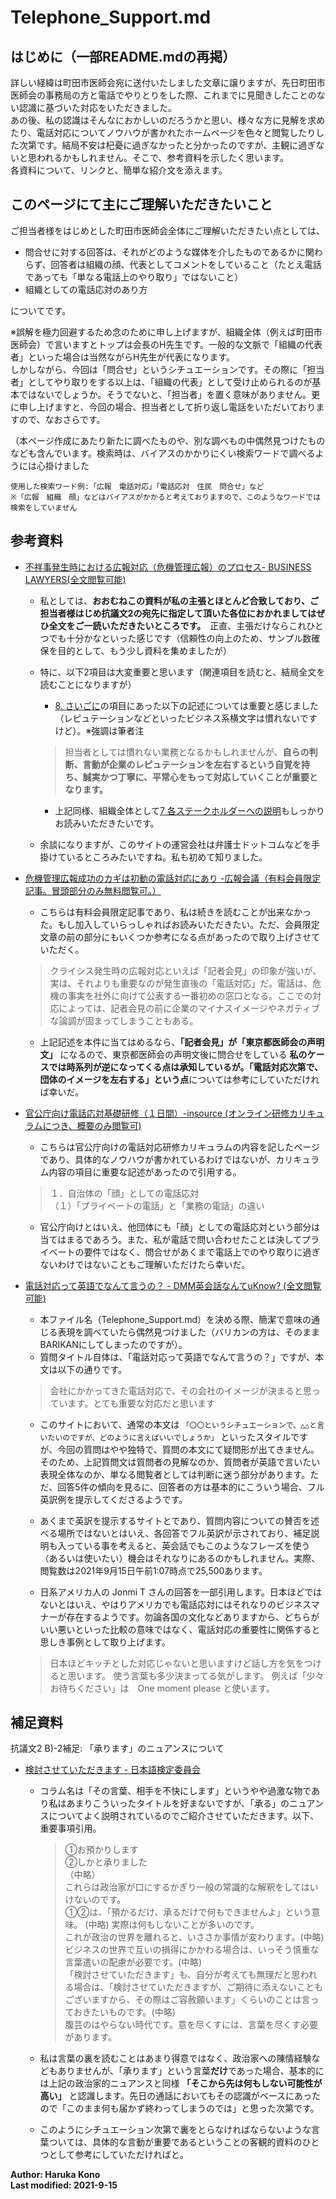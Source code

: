 # Telephone_Support.md
## はじめに（一部README.mdの再掲）
詳しい経緯は町田市医師会宛に送付いたしました文章に譲りますが、先日町田市医師会の事務局の方と電話でやりとりをした際、これまでに見聞きしたことのない認識に基づいた対応をいただきました。  
あの後、私の認識はそんなにおかしいのだろうかと思い、様々な方に見解を求めたり、電話対応についてノウハウが書かれたホームページを色々と閲覧したりした次第です。結局不安は杞憂に過ぎなかったと分かったのですが、主観に過ぎないと思われるかもしれません。そこで、参考資料を示したく思います。  
各資料について、リンクと、簡単な紹介文を添えます。

## このページにて主にご理解いただきたいこと
ご担当者様をはじめとした町田市医師会全体にご理解いただきたい点としては、
- 問合せに対する回答は、それがどのような媒体を介したものであるかに関わらず、回答者は組織の顔、代表としてコメントをしていること（たとえ電話であっても「単なる電話上のやり取り」ではないこと）
- 組織としての電話応対のあり方

についてです。  

※誤解を極力回避するため念のために申し上げますが、組織全体（例えば町田市医師会）で言いますとトップは会長のH先生です。一般的な文脈で「組織の代表者」といった場合は当然ながらH先生が代表になります。  
しかしながら、今回は「問合せ」というシチュエーションです。その際に「担当者」としてやり取りをする以上は、「組織の代表」として受け止められるのが基本ではないでしょうか。そうでないと、「担当者」を置く意味がありません。更に申し上げますと、今回の場合、担当者として折り返し電話をいただいておりますので、なおさらです。  

（本ページ作成にあたり新たに調べたものや、別な調べもの中偶然見つけたものなども含んでいます。検索時は、バイアスのかかりにくい検索ワードで調べるようには心掛けました
```
使用した検索ワード例:「広報　電話対応」「電話応対　住民　問合せ」など　
※「広報　組織　顔」などはバイアスがかかると考えておりますので、このようなワードでは検索をしていません
```


## 参考資料
- [不祥事発生時における広報対応（危機管理広報）のプロセス- BUSINESS LAWYERS(全文閲覧可能)](https://www.businesslawyers.jp/practices/1233)
  - 私としては、**おおむねこの資料が私の主張とほとんど合致しており、ご担当者様はじめ抗議文2の宛先に指定して頂いた各位におかれましてはぜひ全文をご一読いただきたいところです。**　正直、主張だけならこれひとつでも十分かなといった感じです（信頼性の向上のため、サンプル数確保を目的として、もう少し資料を集めましたが）
  - 特に、以下2項目は大変重要と思います（関連項目を読むと、結局全文を読むことになりますが）
    - [8. さいごに](https://www.businesslawyers.jp/practices/1233#8)の項目にあった以下の記述については重要と感じました（レピュテーションなどといったビジネス系横文字は慣れないですけど）。※強調は筆者注
    > 担当者としては慣れない業務となるかもしれませんが、**自らの判断、言動が企業のレピュテーションを左右するという自覚を持ち、誠実かつ丁寧に、平常心をもって対応していくことが重要となります。**

    - 上記同様、組織全体として[7 各ステークホルダーへの説明](https://www.businesslawyers.jp/practices/1233#7)もしっかりお読みいただきたいです。
  - 余談になりますが、このサイトの運営会社は弁護士ドットコムなどを手掛けているところみたいですね。私も初めて知りました。


- [危機管理広報成功のカギは初動の電話対応にあり -広報会議（有料会員限定記事。冒頭部分のみ無料閲覧可。）](https://mag.sendenkaigi.com/kouhou/201801/2018-crisis-management/012346.php)
  - こちらは有料会員限定記事であり、私は続きを読むことが出来なかった。もし加入していらっしゃればお読みいただきたい。ただ、会員限定文章の前の部分にもいくつか参考になる点があったので取り上げさせていただく。
   > クライシス発生時の広報対応といえば「記者会見」の印象が強いが、実は、それよりも重要なのが発生直後の「電話対応」だ。電話は、危機の事実を社外に向けて公表する一番初めの窓口となる。ここでの対応によっては、記者会見の前に企業のマイナスイメージやネガティブな論調が固まってしまうこともある。

  - 上記記述を本件に当てはめるなら、**「記者会見」が「東京都医師会の声明文」** になるので、東京都医師会の声明文後に問合せをしている **私のケースでは時系列が逆になってくる点は承知しているが。「電話対応次第で、団体のイメージを左右する」という点**については参考にしていただければ幸いだ。


- [官公庁向け電話応対基礎研修（１日間）-insource (オンライン研修カリキュラムにつき、概要のみ閲覧可)](https://www.insource.co.jp/jichitai/j_telecommunication.html)
  - こちらは官公庁向けの電話対応研修カリキュラムの内容を記したページであり、具体的なノウハウが書かれているわけではないが、カリキュラム内容の項目に重要な記述があったので引用する。
  > １．自治体の「顔」としての電話応対  
    >（１）「プライベートの電話」と「業務の電話」の違い

  - 官公庁向けとはいえ、他団体にも「顔」としての電話応対という部分は当てはまるであろう。また、私が電話で問い合わせたことは決してプライベートの要件ではなく、問合せがあくまで電話上でのやり取りに過ぎないわけではないこともご理解いただけたら幸いだ。

- [電話対応って英語でなんて言うの？ - DMM英会話なんてuKnow? (全文閲覧可能)](https://eikaiwa.dmm.com/uknow/questions/58976/)
  - 本ファイル名（Telephone_Support.md）を決める際、簡潔で意味の通じる表現を調べていたら偶然見つけました（バリカンの方は、そのままBARIKANにしてしまったのですが）。
  - 質問タイトル自体は、「電話対応って英語でなんて言うの？」ですが、本文は以下の通りです。
  >会社にかかってきた電話対応で、その会社のイメージが決まると思っています。とても重要な対応だと思います

  - このサイトにおいて、通常の本文は `「〇〇というシチュエーションで、△△と言いたいのですが、どのように言えばいいでしょうか」` といったスタイルですが、今回の質問はやや独特で、質問の本文にて疑問形が出てきません。そのため、上記質問文は質問者の見解なのか、質問者が英語で言いたい表現全体なのか、単なる閲覧者としては判断に迷う部分があります。ただ、回答5件の傾向を見るに、回答者の方は基本的にこういう場合、フル英訳例を提示してくださるようです。

  - あくまで英訳を提示するサイトとであり、質問内容についての賛否を述べる場所ではないとはいえ、各回答でフル英訳が示されており、補足説明も入っている事を考えると、英会話でもこのようなフレーズを使う（あるいは使いたい）機会はそれなりにあるのかもしれません。実際、閲覧数は2021年9月15日午前1:07時点で25,500あります。

  - 日系アメリカ人の Jonmi T さんの回答を一部引用します。日本ほどではないとはいえ、やはりアメリカでも電話応対にはそれなりのビジネスマナーが存在するようです。勿論各国の文化などありますから、どちらがいい悪いといった比較の意味ではなく、電話対応の重要性に関係すると思しき事例として取り上げます。
  >日本ほどキッチとした対応じゃないと思いますけど話し方を気をつけると思います。
  使う言葉も多少決まってる気がします。
  例えば「少々お待ちください」は　One moment please と使います。


## 補足資料
抗議文2 B)-2補足: 「承ります」のニュアンスについて
- [検討させていただきます - 日本語検定委員会](https://www.nihongokentei.jp/column/japanese/column-16.php)
  - コラム名は「その言葉、相手を不快にします」というやや過激な物であり私はあまりこういったタイトルを好まないですが、「承る」のニュアンスについてよく説明されているのでご紹介させていただきます。以下、重要事項引用。

    >①お預かりします  
②しかと承りました  
（中略）  
これらは政治家が口にするかぎり一般の常識的な解釈をしてはいけないのです。  
①②は、「預かるだけ、承るだけで何もできませんよ」という意味。 (中略) 実際は何もしないことが多いのです。  
これが政治の世界を離れると、いささか事情が変わります。(中略)  
ビジネスの世界で互いの損得にかかわる場合は、いっそう慎重な言葉遣いの配慮が必要です。(中略)  
「検討させていただきます」も、自分が考えても無理だと思われる場合は、「検討させていただきますが、ご期待に添えないこともございますから、その際はご容赦願います」くらいのことは言っておきたいものです。(中略)  
腹芸のはやらない時代です。意を尽くすには、言葉を尽くす必要があります。

  - 私は言葉の裏を読むことはあまり得意ではなく、政治家への陳情経験などもありませんが、「承ります」という言葉**だけ**であった場合、基本的には上記の政治家的ニュアンスと同様 **「そこから先は何もしない可能性が高い」** と認識します。先日の通話においてもその認識がベースにあったので「このまま何も届かず終わってしまうのでは」と思った次第です。
  - このようにシチュエーション次第で裏をとらなければならないような言葉ついては、具体的な言動が重要であるということの客観的資料のひとつとして参考にしていただければと。


**Author: Haruka Kono**  
**Last modified: 2021-9-15**

